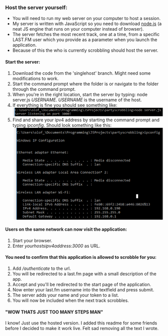 ### Host the server yourself: 

* You will need to run my web server on your computer to host a session. 
* My server is written with JavaScript so you need to download [node.js](https://nodejs.org/en/) (a neat JS engine that runs on your computer instead of browser).
* The server fetches the most recent track, one at a time, from a specific LAST.FM user which you provide as a parameter when you launch the application.
* Because of this the who is currently scrobbling should host the server.

#### Start the server:

1. Download the code from the 'singlehost' branch. Might need some modifications to work.
2. Start the command prompt where the folder is or navigate to the folder through the command prompt.
3. When you're in the right location, start the server by typing: node server.js _USERNAME_. _USERNAME_ is the username of the host.  
4. If everything is fine you should see something like: 
![screenshot](/readme/serverstart.png)
5. Find and share your ipv4 address by starting the command prompt and typing _ipconfig_. Should look something like this: 
![screenshot](/readme/ipconfig.png)


#### Users on the same network can now visit the application:

1. Start your browser.
2. Enter _yourhostsipv4address:3000_ as URL.

#### You need to confirm that this application is allowed to scrobble for you: 

1. Add _/authenticate_ to the url. 
2. You will be redirected to a last.fm page with a small description of the app.
3. Accept and you'll be redirected to the start page of the application.
4. Now enter your last.fm username into the textfield and press submit. 
5. The server adds your name and your token to a list. 
6. You will now be included when the next track scrobbles.

#### "WOW THATS JUST TOO MANY STEPS MAN" 

I know! Just use the hosted version. I added this readme for some friends before I decided to make it work live. Felt sad removing all the text I wrote.